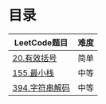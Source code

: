 # 目录
| LeetCode题目 | 难度 |
| ------ | --- | 
| [20.有效括号](https://leetcode.cn/problems/valid-parentheses)  | 简单 |
| [155.最小栈](https://leetcode.cn/problems/min-stack) | 中等 |
| [394.字符串解码](https://leetcode.cn/problems/decode-string) | 中等 |
